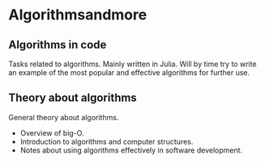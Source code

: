 # Algorithmsandmore

## Algorithms in code
Tasks related to algorithms. 
Mainly written in Julia.
Will by time try to write an example of the most popular and effective algorithms for further use.

## Theory about algorithms
General theory about algorithms.
- Overview of big-O.
- Introduction to algorithms and computer structures.
- Notes about using algorithms effectively in software development. 

